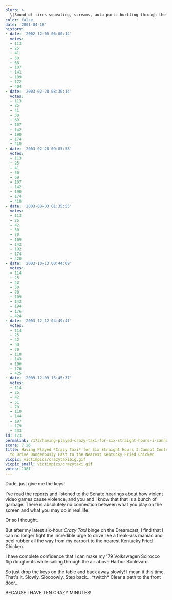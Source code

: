 ```yaml
---
blurb: >
  \[Sound of tires squealing, screams, auto parts hurtling through the air, etc.\]
color: false
date: '2001-04-18'
history:
- date: '2002-12-05 06:00:14'
  votes:
  - 113
  - 25
  - 41
  - 50
  - 68
  - 107
  - 141
  - 189
  - 172
  - 404
- date: '2003-02-28 08:30:14'
  votes:
  - 113
  - 25
  - 41
  - 50
  - 69
  - 107
  - 142
  - 190
  - 174
  - 410
- date: '2003-02-28 09:05:58'
  votes:
  - 113
  - 25
  - 41
  - 50
  - 69
  - 107
  - 142
  - 190
  - 174
  - 410
- date: '2003-08-03 01:35:55'
  votes:
  - 113
  - 25
  - 42
  - 50
  - 70
  - 109
  - 142
  - 192
  - 174
  - 420
- date: '2003-10-13 00:44:09'
  votes:
  - 114
  - 25
  - 42
  - 50
  - 70
  - 109
  - 143
  - 194
  - 176
  - 424
- date: '2003-12-12 04:49:41'
  votes:
  - 114
  - 25
  - 42
  - 50
  - 70
  - 110
  - 143
  - 196
  - 176
  - 425
- date: '2009-12-09 15:45:37'
  votes:
  - 114
  - 25
  - 42
  - 51
  - 70
  - 110
  - 144
  - 197
  - 179
  - 433
id: 173
permalink: /173/having-played-crazy-taxi-for-six-straight-hours-i-cannot-control-the-urge-to-drive-dangerously-fast-to-the-nearest-kentucky-fried-chicken/
score: 7.26
title: Having Played *Crazy Taxi* for Six Straight Hours I Cannot Control the Urge
  to Drive Dangerously Fast to the Nearest Kentucky Fried Chicken
vicpic: victimpics/crazytaxibig.gif
vicpic_small: victimpics/crazytaxi.gif
votes: 1381
---
```


Dude, just give me the keys!

I've read the reports and listened to the Senate hearings about how
violent video games cause violence, and you and I know that that is a
bunch of garbage. There is absolutely no connection between what you
play on the screen and what you may do in real life.

Or so I thought.

But after my latest six-hour *Crazy Taxi* binge on the Dreamcast, I find
that I can no longer fight the incredible urge to drive like a freak-ass
maniac and peel rubber all the way from my carport to the nearest
Kentucky Fried Chicken.

I have complete confidence that I can make my '79 Volkswagen Scirocco
flip doughnuts while sailing through the air above Harbor Boulevard.

So just drop the keys on the table and back away slowly! I mean it this
time. That's it. Slowly. Sloooowly. Step back... \*twitch\* Clear a path
to the front door...

BECAUSE I HAVE TEN CRAZY MINUTES!